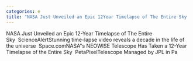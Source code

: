 ```yaml
---
categories: e
title: "NASA Just Unveiled an Epic 12Year Timelapse of The Entire Sky  ScienceAlert"
---
```

NASA Just Unveiled an Epic 12-Year Timelapse of The Entire Sky&nbsp;&nbsp;ScienceAlertStunning time-lapse video reveals a decade in the life of the universe&nbsp;&nbsp;Space.comNASA"s NEOWISE Telescope Has Taken a 12-Year Timelapse of the Entire Sky&nbsp;&nbsp;PetaPixelTelescope Managed by JPL in Pa